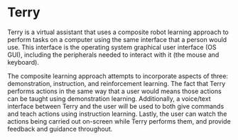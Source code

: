 # Terry

Terry is a virtual assistant that uses a composite robot learning approach to perform tasks on a computer using the same interface that a person would use. This interface is the operating system graphical user interface (OS GUI), including the peripherals needed to interact with it (the mouse and keyboard). 

The composite learning approach attempts to incorporate aspects of three: demonstration, instruction, and reinforcement learning. The fact that Terry performs actions in the same way that a user would means those actions can be taught using demonstration learning. Additionally, a voice/text interface between Terry and the user will be used to both give commands and teach actions using instruction learning. Lastly, the user can watch the actions being carried out on-screen while Terry performs them, and provide feedback and guidance throughout.
